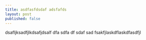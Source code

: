 ```yaml
---
title: asdfasfdsdaf adsfafds
layout: post
published: false
---
```

dsafljksadfjlkdsafjdsalf
dfa
sdfa
df
sdaf
sad
fsakfjlaskdflaskdfasdfjl